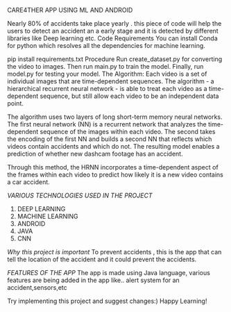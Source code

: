 CARE4THER APP USING ML AND ANDROID 




Nearly 80% of accidents take place yearly . this piece of code will help the users to detect an accident an a early stage and it is detected by different libraries like Deep learning etc.
Code Requirements
You can install Conda for python which resolves all the dependencies for machine learning.

pip install requirements.txt
Procedure
Run create_dataset.py for converting the video to images.
Then run main.py to train the model.
Finally, run model.py for testing your model.
The Algorithm:
Each video is a set of individual images that are time-dependent sequences. The algorithm - a hierarchical recurrent neural network - is able to treat each video as a time-dependent sequence, but still allow each video to be an independent data point.

The algorithm uses two layers of long short-term memory neural networks. The first neural network (NN) is a recurrent network that analyzes the time-dependent sequence of the images within each video. The second takes the encoding of the first NN and builds a second NN that reflects which videos contain accidents and which do not. The resulting model enables a prediction of whether new dashcam footage has an accident.

Through this method, the HRNN incorporates a time-dependent aspect of the frames within each video to predict how likely it is a new video contains a car accident.


*VARIOUS TECHNOLOGIES USED IN THE PROJECT*
1. DEEP LEARNING
2. MACHINE LEARNING
3. ANDROID
4. JAVA
5. CNN

*Why this project is important*
To prevent accidents , this is the app that can tell the location of the accident and it could prevent the accidents.

*FEATURES OF THE APP*
The app is made using Java language, various features are being added in the app like.. alert system for an accident,sensors,etc

Try implementing this project and suggest changes:)
Happy Learning!
